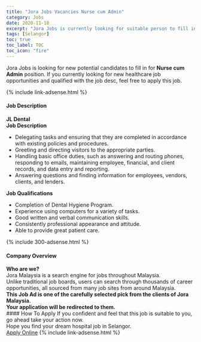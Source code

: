 ```yaml
---
title: "Jora Jobs Vacancies Nurse cum Admin" 
category: Jobs 
date: 2020-11-18 
excerpt: "Jora Jobs is currently looking for suitable person to fill in the Nurse cum Admin which positioned at Selangor" 
tags: [Selangor] 
toc: true 
toc_label: TOC 
toc_icon: "fire" 
--- 
```


<p>Jora Jobs is looking for new potential candidates to fill in for <b>Nurse cum Admin</b> position. If you currently looking for new healthcare job opportunities and qualified with the job desc, feel free to apply this job.
</p>{% include link-adsense.html %} 
<div><div><div><h4>Job Description</h4></div></div><div><div><span><div><div><strong>JL Dental</strong></div><div><div><strong>Job Description</strong></div><ul><li>Delegating tasks and ensuring that they are completed in accordance with existing policies and procedures.</li><li>Greeting and directing visitors to the appropriate parties.</li><li>Handling basic office duties, such as answering and routing phones, responding to emails, maintaining employee, financial, and client records, and data entry and reporting.</li><li>Answering questions and finding information for employees, vendors, clients, and lenders.</li></ul><div><div><strong>Job Qualifications</strong></div><ul><li>Completion of Dental Hygiene Program.</li><li>Experience using computers for a variety of tasks.</li><li>Good written and verbal communication skills.</li><li>Consistently professional appearance and attitude.</li><li>Able to provide great patient care.</li></ul></div></div></div></span></div></div></div> 
{% include 300-adsense.html %} 
<div><div><div><h4>Company Overview</h4></div></div><div><div><span><div><div>
<strong>Who are we?</strong></div>
<div>
	Jora Malaysia is a search engine for jobs throughout Malaysia.<br>
	Unlike traditional job boards, users can search through thousands of career opportunities, all sourced from many job sites from around Malaysia.&#160;</div>
<div>
<div>
<strong>This Job Ad is one of the carefully selected pick from the clients of Jora Malaysia.</strong></div>
<div>
<strong>Your application will be redirected to them.</strong></div>
</div></div></span></div></div></div> 
#### How To Apply 
If you confident and feel that this job is suitable to you, go ahead take your action now. <br/> 
Hope you find your dream hospital job in Selangor. <br/> 
<a href="https://www.jobstreet.com.my/en/job/nurse-cum-admin-4425556?jobId=jobstreet-my-job-4425556&sectionRank=30&token=0~0a32de8f-f2cf-4a2d-8068-5260403b1c7b&fr=SRP%20View%20In%20New%20Ta" class="btn btn--warning" target="_blank" rel="nofollow noopenner">Apply Online</a> 
{% include link-adsense.html %} 